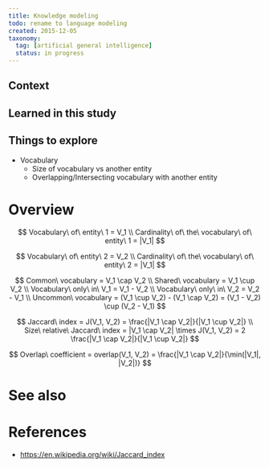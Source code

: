 ```yaml
---
title: Knowledge modeling
todo: rename to language modeling
created: 2015-12-05
taxonomy:
  tag: [artificial general intelligence]
  status: in progress
---
```


## Context

## Learned in this study

## Things to explore
* Vocabulary
    * Size of vocabulary vs another entity
    * Overlapping/Intersecting vocabulary with another entity

# Overview
$$
Vocabulary\ of\ entity\ 1 = V_1 \\
Cardinality\ of\ the\ vocabulary\ of\ entity\ 1 = |V_1|
$$

$$
Vocabulary\ of\ entity\ 2 = V_2 \\
Cardinality\ of\ the\ vocabulary\ of\ entity\ 2 = |V_1|
$$

$$
Common\ vocabulary = V_1 \cap V_2 \\
Shared\ vocabulary = V_1 \cup V_2 \\
Vocabulary\ only\ in\ V_1 = V_1 - V_2 \\
Vocabulary\ only\ in\ V_2 = V_2 - V_1 \\
Uncommon\ vocabulary = (V_1 \cup V_2) - (V_1 \cap V_2) = (V_1 - V_2) \cup (V_2 - V_1)
$$

$$
Jaccard\ index = J(V_1, V_2) = \frac{|V_1 \cap V_2|}{|V_1 \cup V_2|} \\
Size\ relative\ Jaccard\ index = |V_1 \cap V_2| \times J(V_1, V_2) = 2 \frac{|V_1 \cap V_2|}{|V_1 \cup V_2|}
$$

$$
Overlap\ coefficient = overlap(V_1, V_2) = \frac{|V_1 \cap V_2|}{\min(|V_1|, |V_2|)}
$$

# See also

# References
* https://en.wikipedia.org/wiki/Jaccard_index
